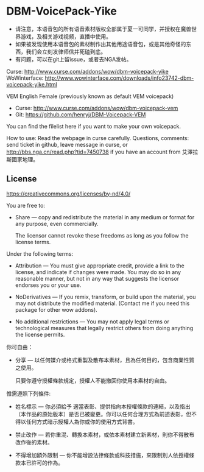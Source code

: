 # DBM-VoicePack-Yike

 *  请注意，本语音包的所有语音素材版权全部属于夏一可同学，并授权在魔兽世界游戏，及相关游戏视频，直播中使用。
 *  如果被发现使用本语音包的素材制作出其他用途语音包，或是其他奇怪的东西，我们会立刻发律师信并死磕到底。
 *  有问题，可以在git上留issue，或者去NGA发帖。

Curse: http://www.curse.com/addons/wow/dbm-voicepack-yike
WoWinterface: http://www.wowinterface.com/downloads/info23742-dbm-voicepack-yike.html

VEM English Female (previously known as default VEM voicepack)
 * Curse: http://www.curse.com/addons/wow/dbm-voicepack-vem
 * Git: https://github.com/henryj/DBM-Voicepack-VEM

You can find the filelist here if you want to make your own voicepack.

How to use: Read the webpage in curse carefully.
Questions, comments: send ticket in github, leave message in curse, or http://bbs.nga.cn/read.php?tid=7450738 if you have an account from 艾澤拉斯國家地理。

License
------
https://creativecommons.org/licenses/by-nd/4.0/

You are free to:

 *  Share — copy and redistribute the material in any medium or format for any purpose, even commercially.

    The licensor cannot revoke these freedoms as long as you follow the license terms.

Under the following terms:

 * Attribution — You must give appropriate credit, provide a link to the license, and indicate if changes were made. You may do so in any reasonable manner, but not in any way that suggests the licensor endorses you or your use.

 * NoDerivatives — If you remix, transform, or build upon the material, you may not distribute the modified material. (Contact me if you need this package for other wow addons).

 * No additional restrictions — You may not apply legal terms or technological measures that legally restrict others from doing anything the license permits.

你可自由：

*   分享 — 以任何媒介或格式重製及散布本素材，且為任何目的，包含商業性質之使用。

    只要你遵守授權條款規定，授權人不能撤回你使用本素材的自由。

惟需遵照下列條件:

*   姓名標示 — 你必須給予 適當表彰、提供指向本授權條款的連結，以及指出（本作品的原始版本）是否已被變更。你可以任何合理方式為前述表彰，但不得以任何方式暗示授權人為你或你的使用方式背書。

*   禁止改作 — 若你重混、轉換本素材，或依本素材建立新素材，則你不得散布改作後的素材。

*   不得增加額外限制 — 你不能增設法律條款或科技措施，來限制別人依授權條款本已許可的作為。


